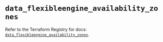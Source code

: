 # `data_flexibleengine_availability_zones`

Refer to the Terraform Registry for docs: [`data_flexibleengine_availability_zones`](https://registry.terraform.io/providers/flexibleenginecloud/flexibleengine/1.46.0/docs/data-sources/availability_zones).
